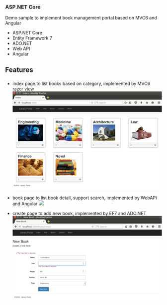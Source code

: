 ### ASP.NET Core 
Demo sample to implement book management portal based on MVC6 and Angular
* ASP.NET Core
* Entity Framework 7
* ADO.NET
* Web API
* Angular


## Features
##### 
* index page to list books based on category, implemented by MVC6 razor view
![](https://github.com/jacwu/ASP.NETCore/blob/master/doc/material/index.png)

* book page to list book detail, support search, implemented by WebAPI and Angular
![](https://github.com/jacwu/ASP.NETCore/blob/master/doc/material/book.png)

* create page to add new book, implemented by EF7 and ADO.NET
![](https://github.com/jacwu/ASP.NETCore/blob/master/doc/material/create.png)

